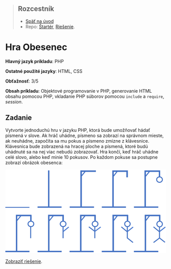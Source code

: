 <div class="hidden">

> ## Rozcestník
> - [Späť na úvod](../../README.md)
> - Repo: [Štartér](/../../tree/main/php/hangman-game), [Riešenie](/../../tree/solution/php/hangman-game).
</div>

# Hra Obesenec
<div class="info"> 

**Hlavný jazyk príkladu**: PHP

**Ostatné použité jazyky**: HTML, CSS

**Obťažnosť**: 3/5

**Obsah príkladu**: Objektové programovanie v PHP, generovanie HTML obsahu pomocou PHP, vkladanie PHP súborov pomocou `include` a `require`, *session*. 
</div>

## Zadanie

Vytvorte jednoduchú hru v jazyku PHP, ktorá bude umožňovať hádať písmená v slove. Ak hráč uhádne, písmeno sa zobrazí na správnom mieste, ak neuhádne, započíta sa mu pokus a písmeno zmizne z klávesnice. Klávesnica bude zobrazená na hracej ploche a písmená, ktoré budú uhádnuté sa na nej viac nebudú zobrazovať. Hra končí, keď hráč uhádne celé slovo, alebo keď minie 10 pokusov. Po každom pokuse sa postupne zobrazí obrázok obesenca:

![](images_hangman-game/hangman_pictures.png)

<div class="hidden">

[Zobraziť riešenie](riesenie.md).
</div>